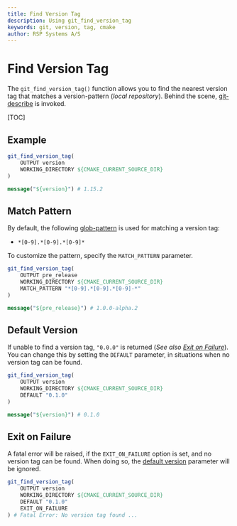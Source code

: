 ```yaml
---
title: Find Version Tag
description: Using git_find_version_tag
keywords: git, version, tag, cmake
author: RSP Systems A/S
---
```


# Find Version Tag

The `git_find_version_tag()` function allows you to find the nearest version tag that matches a version-pattern
(_local repository_). Behind the scene, [git-describe](https://git-scm.com/docs/git-describe) is invoked.

[TOC]

## Example

```cmake
git_find_version_tag(
    OUTPUT version
    WORKING_DIRECTORY ${CMAKE_CURRENT_SOURCE_DIR}
)

message("${version}") # 1.15.2
```

## Match Pattern

By default, the following [glob-pattern](https://git-scm.com/docs/git-describe#Documentation/git-describe.txt---matchltpatterngt)
is used for matching a version tag:

* `*[0-9].*[0-9].*[0-9]*`

To customize the pattern, specify the `MATCH_PATTERN` parameter.

```cmake
git_find_version_tag(
    OUTPUT pre_release
    WORKING_DIRECTORY ${CMAKE_CURRENT_SOURCE_DIR}
    MATCH_PATTERN "*[0-9].*[0-9].*[0-9]-*"
)

message("${pre_release}") # 1.0.0-alpha.2
```

## Default Version

If unable to find a version tag, `"0.0.0"` is returned
(_See also [Exit on Failure](#exit-on-failure)_).
You can change this by setting the `DEFAULT` parameter, in situations when no version tag can be found.

```cmake
git_find_version_tag(
    OUTPUT version
    WORKING_DIRECTORY ${CMAKE_CURRENT_SOURCE_DIR}
    DEFAULT "0.1.0"
)

message("${version}") # 0.1.0
```

## Exit on Failure

A fatal error will be raised, if the `EXIT_ON_FAILURE` option is set, and no version tag can be found.
When doing so, the [default version](#default-version) parameter will be ignored.

```cmake
git_find_version_tag(
    OUTPUT version
    WORKING_DIRECTORY ${CMAKE_CURRENT_SOURCE_DIR}
    DEFAULT "0.1.0"
    EXIT_ON_FAILURE
) # Fatal Error: No version tag found ...
```

